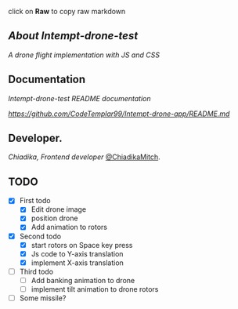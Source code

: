 click on **Raw** to copy raw markdown

## _About Intempt-drone-test_

_A drone flight implementation with JS and CSS_

## Documentation

_Intempt-drone-test README documentation_

_https://github.com/CodeTemplar99/Intempt-drone-app/README.md_

## Developer.

_Chiadika, Frontend developer_
[@ChiadikaMitch](https://twitter.com/ChiadikaMitch).

## TODO

- [x] First todo
  - [x] Edit drone image
  - [x] position drone
  - [x] Add animation to rotors
- [x] Second todo
  - [x] start rotors on Space key press
  - [x] Js code to Y-axis translation
  - [x] implement X-axis translation
- [ ] Third todo
  - [ ] Add banking animation to drone
  - [ ] implement tilt animation to drone rotors
- [ ] Some missile?

